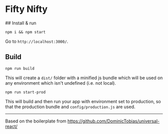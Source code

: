 # Fifty Nifty

## Install & run

```
npm i && npm start
```

Go to `http://localhost:3000/`.

## Build

```
npm run build
```

This will create a `dist/` folder with a minified js bundle which will be used on any environment which isn't undefined (i.e. not local).

```
npm run start-prod
```

This will build and then run your app with environment set to production, so that the production bundle and `config/production.js` are used.

---

Based on the boilerplate from https://github.com/DominicTobias/universal-react/